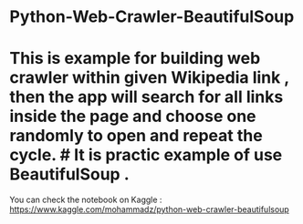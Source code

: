 # Python-Web-Crawler-BeautifulSoup
# This is example for building web crawler within given Wikipedia link , then the app will search for all links inside the page and choose one randomly to open and repeat the cycle. # It is practic example of use BeautifulSoup .
You can check the notebook on Kaggle :
https://www.kaggle.com/mohammadz/python-web-crawler-beautifulsoup
